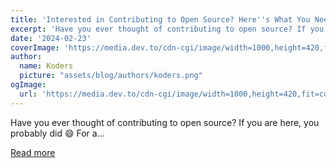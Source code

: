 ```yaml
---
title: 'Interested in Contributing to Open Source? Here''s What You Need to Know'
excerpt: 'Have you ever thought of contributing to open source? If you are here, you probably did 😄  For a...'
date: '2024-02-23'
coverImage: 'https://media.dev.to/cdn-cgi/image/width=1000,height=420,fit=cover,gravity=auto,format=auto/https%3A%2F%2Fdev-to-uploads.s3.amazonaws.com%2Fuploads%2Farticles%2F8th0j191k3fekppps7s5.jpeg'
author:
  name: Koders
  picture: "assets/blog/authors/koders.png"
ogImage:
  url: 'https://media.dev.to/cdn-cgi/image/width=1000,height=420,fit=cover,gravity=auto,format=auto/https%3A%2F%2Fdev-to-uploads.s3.amazonaws.com%2Fuploads%2Farticles%2F8th0j191k3fekppps7s5.jpeg'
---
```


Have you ever thought of contributing to open source? If you are here, you probably did 😄  For a...

[Read more](https://dev.to/cyclops-ui/interested-in-contributing-to-open-source-heres-what-you-need-to-know-g1c)
